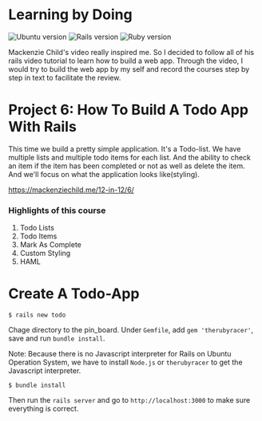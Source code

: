 # Learning by Doing 

![Ubuntu version](https://img.shields.io/badge/Ubuntu-16.04%20LTS-orange.svg)
![Rails version](https://img.shields.io/badge/Rails-v5.0.0-blue.svg)
![Ruby version](https://img.shields.io/badge/Ruby-v2.3.1p112-red.svg)

Mackenzie Child's video really inspired me. So I decided to follow all of his rails video tutorial to learn how to build a web app. Through the video, I would try to build the web app by my self and record the courses step by step in text to facilitate the review.


# Project 6: How To Build A Todo App With Rails       
This time we build a pretty simple application. It's a Todo-list. We have multiple lists and multiple todo items for each list. And the ability to check an item if the item has been completed or not as well as delete the item. And we'll focus on what the application looks like(styling).


https://mackenziechild.me/12-in-12/6/  



### Highlights of this course
1. Todo Lists
2. Todo Items
3. Mark As Complete
4. Custom Styling
5. HAML


# Create A Todo-App
```console
$ rails new todo
```


Chage directory to the pin_board. Under `Gemfile`, add `gem 'therubyracer'`, save and run `bundle install`.      

Note: 
Because there is no Javascript interpreter for Rails on Ubuntu Operation System, we have to install `Node.js` or `therubyracer` to get the Javascript interpreter.

```console
$ bundle install
```

Then run the `rails server` and go to `http://localhost:3000` to make sure everything is correct.